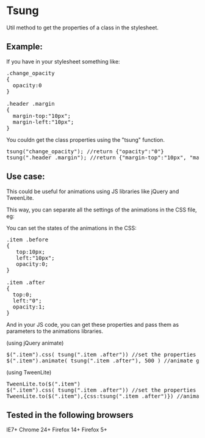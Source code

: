 Tsung
=====

Util method to get the properties of a class in the stylesheet.

Example:
--------

If you have in your stylesheet something like:

<pre>
.change_opacity
{
  opacity:0
}

.header .margin
{
  margin-top:"10px";
  margin-left:"10px";
}
</pre>

You couldn get the class properties using the "tsung" function.

<pre>
tsung("change_opacity"); //return {"opacity":"0"}
tsung(".header .margin"); //return {"margin-top":"10px", "margin-left":"10px"}
</pre>

Use case:
--------
This could be useful for animations using JS libraries like jQuery and TweenLite.

This way, you can separate all the settings of the animations in the CSS file, eg:

You can set the states of the animations in the CSS:

<pre>
.item .before
{
   top:10px;
   left:"10px";
   opacity:0;
}

.item .after
{
  top:0;
  left:"0";
  opacity:1;
}
</pre>

And in your JS code, you can get these properties and pass them as parameters to the animations libraries.

(using jQuery animate)
<pre>
$(".item").css( tsung(".item .after")) //set the properties before animating
$(".item").animate( tsung(".item .after"), 500 ) //animate getting the properties of the class 'after'
</pre>

(using TweenLite)
<pre>
TweenLite.to($(".item")
$(".item").css( tsung(".item .after")) //set the properties before animating
TweenLite.to($(".item"),{css:tsung(".item .after")}) //animate getting the properties of the class 'after'
</pre>

Tested in the following browsers
---------------
IE7+
Chrome 24+
Firefox 14+
Firefox 5+
